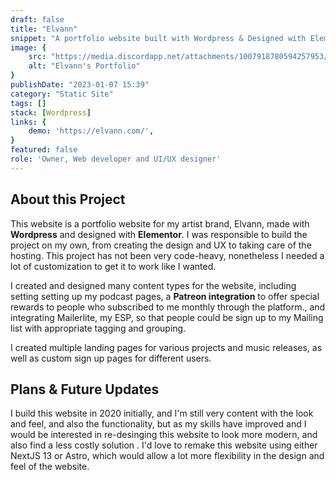 ```yaml
---
draft: false
title: "Elvann"
snippet: "A portfolio website built with Wordpress & Designed with Elementor."
image: {
    src: "https://media.discordapp.net/attachments/1007918780594257953/1197996922171052124/elvann-website.png?ex=65bd4c93&is=65aad793&hm=beac02d1196a6d8daea6108687f493ac750fe0d88144daf45ee71e44600c4dad&=&format=webp&quality=lossless&width=1194&height=671",
    alt: "Elvann's Portfolio"
}
publishDate: "2023-01-07 15:39"
category: "Static Site"
tags: []
stack: [Wordpress]
links: {
    demo: 'https://elvann.com/',
}
featured: false
role: 'Owner, Web developer and UI/UX designer'
---
```


## About this Project

This website is a portfolio website for my artist brand, Elvann, made with **Wordpress** and designed with **Elementor**.  I was responsible to build the project on my own, from creating the design and UX to taking care of the hosting.  This project has not been very code-heavy, nonetheless I needed a lot of customization to get it to work like I wanted.

I created and designed many content types for the website, including setting setting up my podcast pages, a **Patreon integration** to offer special rewards to people who subscribed to me monthly through the platform., and integrating Mailerlite, my ESP, so that people could be sign up to my Mailing list with appropriate tagging and grouping.

I created multiple landing pages for various projects and music releases, as well as custom sign up pages for different users.

## Plans & Future Updates

I build this website in 2020 initially, and I'm still very content with the look and feel, and also the functionality, but as my skills have improved and I would be interested in re-desinging this website to look more modern, and also find a less costly solution .  I'd love to remake this website using either NextJS 13 or Astro, which would allow a lot more flexibility in the design and feel of the website.